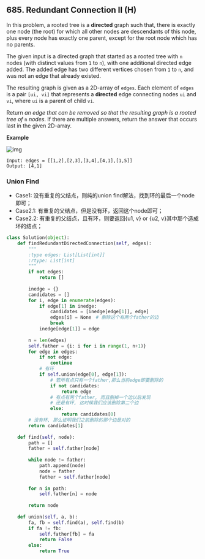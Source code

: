 ## 685. Redundant Connection II (H)

In this problem, a rooted tree is a **directed** graph such that, there is exactly one node (the root) for which all other nodes are descendants of this node, plus every node has exactly one parent, except for the root node which has no parents.

The given input is a directed graph that started as a rooted tree with `n` nodes (with distinct values from `1` to `n`), with one additional directed edge added. The added edge has two different vertices chosen from `1` to `n`, and was not an edge that already existed.

The resulting graph is given as a 2D-array of `edges`. Each element of `edges` is a pair `[ui, vi]` that represents a **directed** edge connecting nodes `ui` and `vi`, where `ui` is a parent of child `vi`.

Return *an edge that can be removed so that the resulting graph is a rooted tree of* `n` *nodes*. If there are multiple answers, return the answer that occurs last in the given 2D-array.

**Example**

![img](https://assets.leetcode.com/uploads/2020/12/20/graph2.jpg)

```
Input: edges = [[1,2],[2,3],[3,4],[4,1],[1,5]]
Output: [4,1]
```

### Union Find

- Case1: 没有重复的父结点，则纯的union find解法，找到环的最后一个node即可；
- Case2.1: 有重复的父结点，但是没有环，返回这个node即可；
- Case2.2: 有重复的父结点，且有环，则要返回{u1, v} or {u2, v}其中那个造成环的结点；

```python
class Solution(object):
    def findRedundantDirectedConnection(self, edges):
        """
        :type edges: List[List[int]]
        :rtype: List[int]
        """
        if not edges:
            return []
        
        inedge = {}
        candidates = []
        for i, edge in enumerate(edges):
            if edge[1] in inedge:
                candidates = [inedge[edge[1]], edge]
                edges[i] = None　# 删除这个有两个father的边
                break
            inedge[edge[1]] = edge
        
        n = len(edges)
        self.father = {i: i for i in range(1, n+1)}
        for edge in edges:
            if not edge:
                continue
            # 有环
            if self.union(edge[0], edge[1]):
                # 若所有点只有一个father,那么当前edge即要删除的
                if not candidates:
                    return edge
                # 有点有两个father, 而且删掉一个边以后发现
                # 还是有环, 这时候我们应该删除第二个边
                else:
                    return candidates[0]
        # 没有环, 那么证明我们之前删除的那个边是对的
        return candidates[1]
    
    def find(self, node):
        path = []
        father = self.father[node]
        
        while node != father:
            path.append(node)
            node = father
            father = self.father[node]
        
        for n in path:
            self.father[n] = node
        
        return node
    
    def union(self, a, b):
        fa, fb = self.find(a), self.find(b)
        if fa != fb:
            self.father[fb] = fa
            return False
        else:
            return True
```

